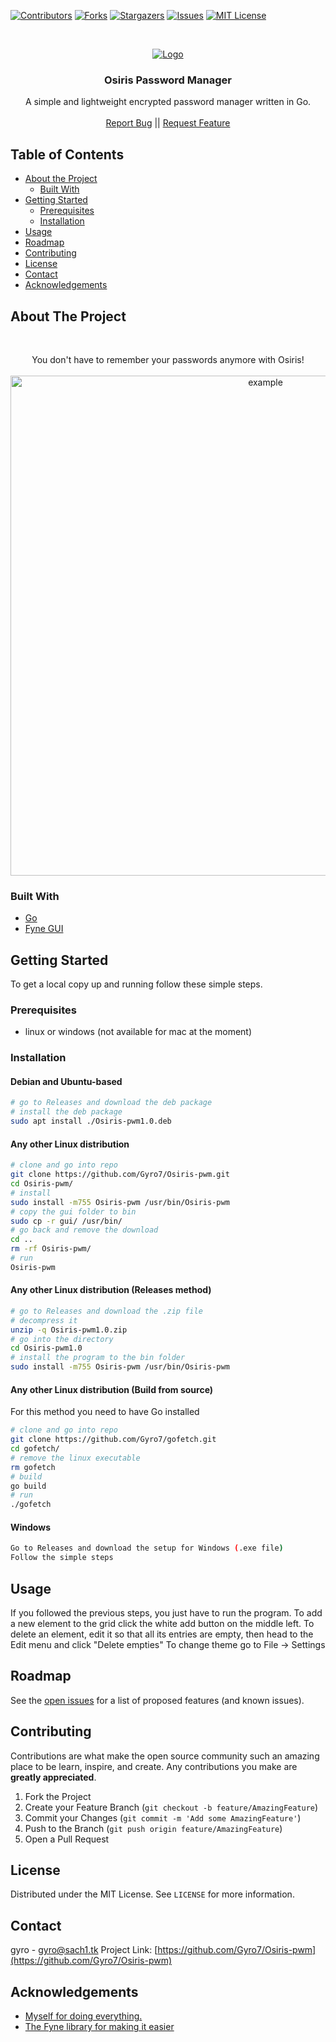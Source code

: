 [![Contributors][contributors-shield]][contributors-url]
[![Forks][forks-shield]][forks-url]
[![Stargazers][stars-shield]][stars-url]
[![Issues][issues-shield]][issues-url]
[![MIT License][license-shield]][license-url]

<!-- PROJECT LOGO -->
<br />
<p align="center">
  <a href="https://github.com/Gyro7/Osiris-pwm">
    <img src="https://i.imgur.com/gwqaZhK.png" alt="Logo" heigth="60">
  </a>

  <h3 align="center">Osiris Password Manager</h3>

  <p align="center">
    A simple and lightweight encrypted password manager written in Go.
    <br />
    <br />
    <a href="https://github.com/Gyro7/Osiris-pwm/issues">Report Bug</a> || 
    <a href="https://github.com/Gyro7/Osiris-pwm/pulls">Request Feature</a>
  </p>
</p>

<!-- TABLE OF CONTENTS -->

## Table of Contents

-   [About the Project](#about-the-project)
    -   [Built With](#built-with)
-   [Getting Started](#getting-started)
    -   [Prerequisites](#prerequisites)
    -   [Installation](#installation)
-   [Usage](#usage)
-   [Roadmap](#roadmap)
-   [Contributing](#contributing)
-   [License](#license)
-   [Contact](#contact)
-   [Acknowledgements](#acknowledgements)

## About The Project  

<br>
<p align="center">You don't have to remember your passwords anymore with Osiris!
  <br>
  <br>
<img src="https://i.imgur.com/pJpXZ6S.png" alt="example" width="800">
</p>

### Built With

-   [Go](https://golang.org)
-   [Fyne GUI](https://fyne.io/)

<!-- GETTING STARTED -->

## Getting Started

To get a local copy up and running follow these simple steps.

### Prerequisites

-   linux or windows (not available for mac at the moment)

### Installation

#### Debian and Ubuntu-based
```sh
# go to Releases and download the deb package
# install the deb package
sudo apt install ./Osiris-pwm1.0.deb
```
#### Any other Linux distribution
```sh
# clone and go into repo
git clone https://github.com/Gyro7/Osiris-pwm.git
cd Osiris-pwm/
# install
sudo install -m755 Osiris-pwm /usr/bin/Osiris-pwm
# copy the gui folder to bin
sudo cp -r gui/ /usr/bin/
# go back and remove the download
cd ..
rm -rf Osiris-pwm/
# run
Osiris-pwm
```
#### Any other Linux distribution (Releases method)
```sh
# go to Releases and download the .zip file
# decompress it
unzip -q Osiris-pwm1.0.zip
# go into the directory
cd Osiris-pwm1.0
# install the program to the bin folder
sudo install -m755 Osiris-pwm /usr/bin/Osiris-pwm
```
#### Any other Linux distribution (Build from source)
For this method you need to have Go installed
```sh
# clone and go into repo
git clone https://github.com/Gyro7/gofetch.git
cd gofetch/
# remove the linux executable
rm gofetch
# build
go build
# run
./gofetch
```
#### Windows
```sh
Go to Releases and download the setup for Windows (.exe file)
Follow the simple steps
```
## Usage

If you followed the previous steps, you just have to run the program.
To add a new element to the grid click the white add button on the middle left.
To delete an element, edit it so that all its entries are empty, then head to the Edit menu and click "Delete empties"
To change theme go to File -> Settings


<!-- ROADMAP -->

## Roadmap

See the [open issues](https://github.com/Gyro7/Osiris-pwm/issues) for a list of proposed features (and known issues).

<!-- CONTRIBUTING -->

## Contributing

Contributions are what make the open source community such an amazing place to be learn, inspire, and create. Any contributions you make are **greatly appreciated**.

1. Fork the Project
2. Create your Feature Branch (`git checkout -b feature/AmazingFeature`)
3. Commit your Changes (`git commit -m 'Add some AmazingFeature'`)
4. Push to the Branch (`git push origin feature/AmazingFeature`)
5. Open a Pull Request

<!-- LICENSE -->

## License

Distributed under the MIT License. See `LICENSE` for more information.

<!-- CONTACT -->

## Contact

gyro - [gyro@sach1.tk](mailto:gyro@sach1.tk)
Project Link: [https://github.com/Gyro7/Osiris-pwm](https://github.com/Gyro7/Osiris-pwm)

<!-- ACKNOWLEDGEMENTS -->

## Acknowledgements

-   [Myself for doing everything.](https://github.com/Gyro7)
-   [The Fyne library for making it easier](https://fyne.io/)

<!-- MARKDOWN LINKS & IMAGES -->
<!-- https://www.markdownguide.org/basic-syntax/#reference-style-links -->

[contributors-shield]: https://img.shields.io/github/contributors/Gyro7/Osiris-pwm.svg?style=flat-square
[contributors-url]: https://github.com/Gyro7/Osiris-pwm/graphs/contributors
[forks-shield]: https://img.shields.io/github/forks/Gyro7/Osiris-pwm.svg?style=flat-square
[forks-url]: https://github.com/Gyro7/Osiris-pwm/network/members
[stars-shield]: https://img.shields.io/github/stars/Gyro7/Osiris-pwm.svg?style=flat-square
[stars-url]: https://github.com/Gyro7/Osiris-pwm/stargazers
[issues-shield]: https://img.shields.io/github/issues/Gyro7/Osiris-pwm.svg?style=flat-square
[issues-url]: https://github.com/Gyro7/Osiris-pwm/issues
[license-shield]: https://img.shields.io/github/license/Gyro7/Osiris-pwm.svg?style=flat-square
[license-url]: https://github.com/Gyro7/Osiris-pwm/blob/master/LICENSE
